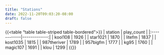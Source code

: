 ```yaml
---
title: "Stations"
date: 2022-11-20T09:03:20-08:00
draft: false
---
```

{{<table “table table-striped table-bordered">}}
| station     |   play_count |
|:------------|-------------:|
| kool108     |         1926 |
| star1021    |         1870 |
| litefm      |         1837 |
| kost1035    |         1815 |
| 987theriver |         1789 |
| 957bigfm    |         1777 |
| kg95        |         1760 |
| magic107    |         1691 |
| klou        |         1299 |
{{</table>}}